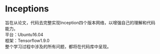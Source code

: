 # Inceptions
旨在从论文，代码去完整实现Inception四个版本网络，以增强自己的理解和代码能力。  
平台：Ubuntu16.04  
框架：Tensorflow1.9.0  
整个学习过程中涉及的所有问题，都将在代码库中呈现。  
